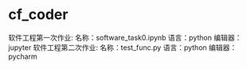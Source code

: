 # cf_coder
软件工程第一次作业:
名称：software_task0.ipynb
语言：python
编辑器：jupyter
软件工程第二次作业:
名称：test_func.py
语言：python
编辑器：pycharm
